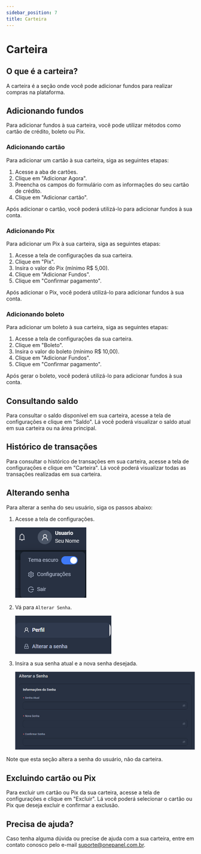 ```yaml
---
sidebar_position: 7
title: Carteira
---
```


# Carteira

## O que é a carteira?

A carteira é a seção onde você pode adicionar fundos para realizar compras na plataforma.

## Adicionando fundos

Para adicionar fundos à sua carteira, você pode utilizar métodos como cartão de crédito, boleto ou Pix.

### Adicionando cartão

Para adicionar um cartão à sua carteira, siga as seguintes etapas:

1. Acesse a aba de cartões.
2. Clique em "Adicionar Agora".
3. Preencha os campos do formulário com as informações do seu cartão de crédito.
4. Clique em "Adicionar cartão".

Após adicionar o cartão, você poderá utilizá-lo para adicionar fundos à sua conta.

### Adicionando Pix

Para adicionar um Pix à sua carteira, siga as seguintes etapas:

1. Acesse a tela de configurações da sua carteira.
2. Clique em "Pix".
3. Insira o valor do Pix (mínimo R$ 5,00).
4. Clique em "Adicionar Fundos".
5. Clique em "Confirmar pagamento".

Após adicionar o Pix, você poderá utilizá-lo para adicionar fundos à sua conta.

### Adicionando boleto

Para adicionar um boleto à sua carteira, siga as seguintes etapas:

1. Acesse a tela de configurações da sua carteira.
2. Clique em "Boleto".
3. Insira o valor do boleto (mínimo R$ 10,00).
4. Clique em "Adicionar Fundos".
5. Clique em "Confirmar pagamento".

Após gerar o boleto, você poderá utilizá-lo para adicionar fundos à sua conta.

## Consultando saldo

Para consultar o saldo disponível em sua carteira, acesse a tela de configurações e clique em "Saldo". Lá você poderá visualizar o saldo atual em sua carteira ou na área principal.

## Histórico de transações

Para consultar o histórico de transações em sua carteira, acesse a tela de configurações e clique em "Carteira". Lá você poderá visualizar todas as transações realizadas em sua carteira.

## Alterando senha

Para alterar a senha do seu usuário, siga os passos abaixo:

1. Acesse a tela de configurações.
   
   ![config1](../../static/img/prints/carteira/print1.png)

2. Vá para `Alterar Senha`.

   ![config2](../../static/img/prints/carteira/senha.png)

3. Insira a sua senha atual e a nova senha desejada.

   ![config3](../../static/img/prints/carteira/mudar.png)

Note que esta seção altera a senha do usuário, não da carteira.

## Excluindo cartão ou Pix

Para excluir um cartão ou Pix da sua carteira, acesse a tela de configurações e clique em "Excluir". Lá você poderá selecionar o cartão ou Pix que deseja excluir e confirmar a exclusão.

## Precisa de ajuda?

Caso tenha alguma dúvida ou precise de ajuda com a sua carteira, entre em contato conosco pelo e-mail [suporte@onepanel.com.br](mailto:suporte@onepanel.com.br).
